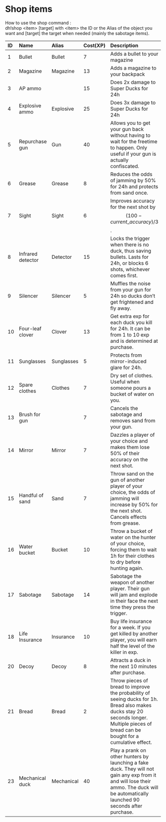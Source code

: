 # Shop items

How to use the shop command :   
dh!shop &lt;item&gt; \[target\] with &lt;item&gt; the ID or the Alias of the object you want and \[target\] the target when needed \(mainly the sabotage items\).

| ID | Name | Alias | Cost\(XP\) | Description |
| :--- | :--- | :--- | :--- | :--- |
| 1 | Bullet | Bullet | 7 | Adds a bullet to your magazine |
| 2 | Magazine | Magazine | 13 | Adds a magazine to your backpack |
| 3 | AP ammo |  | 15 | Does 2x damage to Super Ducks for 24h |
| 4 | Explosive ammo | Explosive | 25 | Does 3x damage to Super Ducks for 24h |
| 5 | Repurchase gun | Gun | 40 | Allows you to get your gun back without having to wait for the freetime to happen. Only useful if your gun is actually confiscated. |
| 6 | Grease | Grease | 8 | Reduces the odds of jamming by 50% for 24h and protects from sand once. |
| 7 | Sight | Sight | 6 | Improves accuracy for the next shot by $$(100- current\_accuracy)/3$$. |
| 8 | Infrared detector | Detector | 15 | Locks the trigger when there is no duck, thus saving bullets. Lasts for 24h, or blocks 6 shots, whichever comes first. |
| 9 | Silencer | Silencer | 5 | Muffles the noise from your gun for 24h so ducks don’t get frightened and fly away. |
| 10 | Four-leaf clover | Clover | 13 | Get extra exp for each duck you kill for 24h. It can be from 1 to 10 exp and is determined at purchase. |
| 11 | Sunglasses | Sunglasses | 5 | Protects from mirror-induced glare for 24h. |
| 12 | Spare clothes | Clothes | 7 | Dry set of clothes. Useful when someone pours a bucket of water on you. |
| 13 | Brush for gun |  | 7 | Cancels the sabotage and removes sand from your gun. |
| 14 | Mirror | Mirror | 7 | Dazzles a player of your choice and makes them lose 50% of their accuracy on the next shot. |
| 15 | Handful of sand | Sand | 7 | Throw sand on the gun of another player of your choice, the odds of  jamming will increase by 50% for the next shot. Cancels effects from grease. |
| 16 | Water bucket | Bucket | 10 | Throw a bucket of water on the hunter of your choice, forcing them to wait 1h for their clothes to dry before hunting again. |
| 17 | Sabotage | Sabotage | 14 | Sabotage the weapon of another player. Their gun will jam and explode in their face the next time they press the trigger. |
| 18 | Life Insurance | Insurance | 10 | Buy life insurance for a week. If you get killed by another player, you will earn half the level of the killer in exp. |
| 20 | Decoy | Decoy | 8 | Attracts a duck in the next 10 minutes after purchase. |
| 21 | Bread | Bread | 2 | Throw pieces of bread to improve the probability of seeing ducks for 1h. Bread also makes ducks stay 20 seconds longer. Multiple pieces of bread can be bought for a cumulative effect. |
| 23 | Mechanical duck | Mechanical | 40 | Play a prank on other hunters by launching a fake duck. They will not gain any exp from it and will lose their ammo. The duck will be automatically launched 90 seconds after purchase. |

